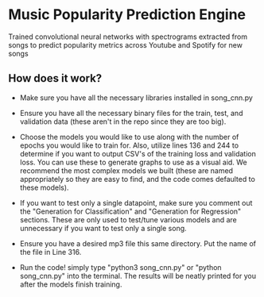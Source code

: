 # Music Popularity Prediction Engine

Trained convolutional neural networks with spectrograms extracted from songs to predict popularity metrics across Youtube and Spotify for new songs


## How does it work?

- Make sure you have all the necessary libraries installed in song_cnn.py

- Ensure you have all the necessary binary files for the train, test, and 
validation data (these aren't in the repo since they are too big).

- Choose the models you would like to use along with the number of epochs
you would like to train for. Also, utilize lines 136 and 244 to determine if you want
to output CSV's of the training loss and validation loss. You can use these to generate graphs to
use as a visual aid.  We recommend the most complex models
we built (these are named appropriately so they are easy to find, and the code
comes defaulted to these models). 

- If you want to test only a single datapoint, make sure you comment out 
the "Generation for Classification" and "Generation for Regression" sections. These
are only used to test/tune various models and are unnecessary if you want to test 
only a single song. 

- Ensure you have a desired mp3 file this same directory. Put the name of the file in Line 316.

- Run the code! simply type "python3 song_cnn.py" or "python song_cnn.py" into
the terminal. The results will be neatly printed for you after the models finish training.
